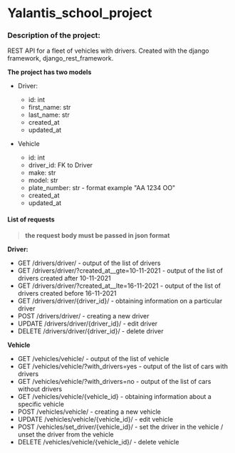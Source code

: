 
# Yalantis_school_project

### Description of the project:

REST API for a fleet of vehicles with drivers.
Created with the django framework, django_rest_framework.

**The project has two models**

+ Driver:
	+ id: int
	+ first_name: str
	+ last_name: str
	+ created_at
	+ updated_at
 
+ Vehicle
	+ id: int
	+ driver_id: FK to Driver
	+ make: str
	+ model: str
	+ plate_number: str  - format example "AA 1234 OO"  
	+ created_at
	+ updated_at 
 
#### List of requests
>**the request body must be passed in json format**


**Driver:**
+ GET /drivers/driver/ - output of the list of drivers
+ GET /drivers/driver/?created_at__gte=10-11-2021 - output of the list of drivers created after 10-11-2021
+ GET /drivers/driver/?created_at__lte=16-11-2021 - output of the list of drivers created before 16-11-2021
+ GET /drivers/driver/{driver_id}/ - obtaining information on a particular driver
+ POST /drivers/driver/ - creating a new driver
+ UPDATE /drivers/driver/{driver_id}/ - edit driver
+ DELETE /drivers/driver/{driver_id}/ -  delete driver

**Vehicle**
+ GET /vehicles/vehicle/ - output of the list of vehicle
+ GET /vehicles/vehicle/?with_drivers=yes - output of the list of cars with drivers
+ GET /vehicles/vehicle/?with_drivers=no - output of the list of cars without drivers
+ GET /vehicles/vehicle/{vehicle_id} - obtaining information about a specific vehicle 
+ POST /vehicles/vehicle/ - creating a new vehicle 
+ UPDATE /vehicles/vehicle/{vehicle_id}/ - edit vehicle 
+ POST /vehicles/set_driver/{vehicle_id}/ - set the driver in the vehicle / unset the driver from the vehicle  
+ DELETE /vehicles/vehicle/{vehicle_id}/ - delete vehicle





